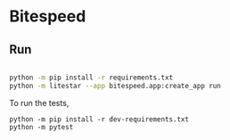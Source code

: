 # Bitespeed

## Run

```bash

python -m pip install -r requirements.txt
python -m litestar --app bitespeed.app:create_app run
```

To run the tests,

```
python -m pip install -r dev-requirements.txt
python -m pytest
```
